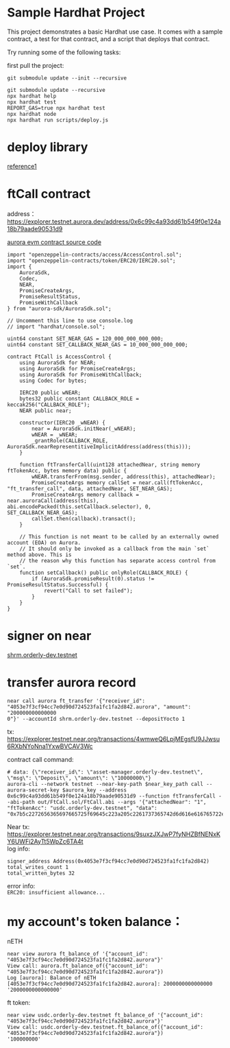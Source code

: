 # Sample Hardhat Project

This project demonstrates a basic Hardhat use case. It comes with a sample contract, a test for that contract, and a script that deploys that contract.

Try running some of the following tasks:

first pull the project:
```shell
git submodule update --init --recursive
```

```shell
git submodule update --recursive
npx hardhat help
npx hardhat test
REPORT_GAS=true npx hardhat test
npx hardhat node
npx hardhat run scripts/deploy.js
```

# deploy library
[reference1](https://blog.csdn.net/zhangce315/article/details/82824369)

# ftCall contract
address：https://explorer.testnet.aurora.dev/address/0x6c99c4a93dd61b549f0e124a18b79aade90531d9

[aurora evm contract source code](./src/FtCall.sol)
```solidity
import "openzeppelin-contracts/access/AccessControl.sol";
import "openzeppelin-contracts/token/ERC20/IERC20.sol";
import {
    AuroraSdk,
    Codec,
    NEAR,
    PromiseCreateArgs,
    PromiseResultStatus,
    PromiseWithCallback
} from "aurora-sdk/AuroraSdk.sol";

// Uncomment this line to use console.log
// import "hardhat/console.sol";

uint64 constant SET_NEAR_GAS = 120_000_000_000_000;
uint64 constant SET_CALLBACK_NEAR_GAS = 10_000_000_000_000;

contract FtCall is AccessControl {
    using AuroraSdk for NEAR;
    using AuroraSdk for PromiseCreateArgs;
    using AuroraSdk for PromiseWithCallback;
    using Codec for bytes;

    IERC20 public wNEAR;
    bytes32 public constant CALLBACK_ROLE = keccak256("CALLBACK_ROLE");
    NEAR public near;

    constructor(IERC20 _wNEAR) {
        near = AuroraSdk.initNear(_wNEAR);
        wNEAR = _wNEAR;
        _grantRole(CALLBACK_ROLE, AuroraSdk.nearRepresentitiveImplicitAddress(address(this)));
    }

    function ftTransferCall(uint128 attachedNear, string memory ftTokenAcc, bytes memory data) public {
        wNEAR.transferFrom(msg.sender, address(this), attachedNear);
        PromiseCreateArgs memory callSet = near.call(ftTokenAcc, "ft_transfer_call", data, attachedNear, SET_NEAR_GAS);
        PromiseCreateArgs memory callback = near.auroraCall(address(this), abi.encodePacked(this.setCallback.selector), 0, SET_CALLBACK_NEAR_GAS);
        callSet.then(callback).transact();
    }

    // This function is not meant to be called by an externally owned account (EOA) on Aurora.
    // It should only be invoked as a callback from the main `set` method above. This is
    // the reason why this function has separate access control from `set`.
    function setCallback() public onlyRole(CALLBACK_ROLE) {
        if (AuroraSdk.promiseResult(0).status != PromiseResultStatus.Successful) {
            revert("Call to set failed");
        }
    }
}
```
# signer on near
[shrm.orderly-dev.testnet](https://explorer.testnet.near.org/accounts/shrm.orderly-dev.testnet)
# transfer aurora record
```shell
near call aurora ft_transfer '{"receiver_id": "4053e7f3cf94cc7e0d90d724523fa1fc1fa2d842.aurora", "amount": "200000000000000
0"}' --accountId shrm.orderly-dev.testnet --depositYocto 1
```
tx: https://explorer.testnet.near.org/transactions/4wmweQ6LpjMEgsfU9JJwsu6RXbNYoNna1YxwBVCAV3Wc

contract call command:
```shell
# data: {\"receiver_id\": \"asset-manager.orderly-dev.testnet\", \"msg\": \"Deposit\", \"amount\": \"10000000\"}
aurora-cli --network testnet --near-key-path $near_key_path call --aurora-secret-key $aurora_key --address 0x6c99c4a93dd61b549f0e124a18b79aade90531d9 --function ftTransferCall --abi-path out/FtCall.sol/FtCall.abi --args '{"attachedNear": "1", "ftTokenAcc": "usdc.orderly-dev.testnet", "data": "0x7b5c2272656365697665725f69645c223a205c2261737365742d6d616e616765722e6f726465726c792d6465762e746573746e65745c222c205c226d73675c223a205c224465706f7369745c222c205c22616d6f756e745c223a205c2231303030303030305c227d"}'
```
Near tx: https://explorer.testnet.near.org/transactions/9suxzJXJwP7fyNHZBfNENxKY6UWFi2AyTt5WpZc6TA4t  
log info:
```text
signer_address Address(0x4053e7f3cf94cc7e0d90d724523fa1fc1fa2d842)
total_writes_count 1
total_written_bytes 32
```
error info:  
`ERC20: insufficient allowance...`
# my account's token balance：
nETH
```shell
near view aurora ft_balance_of '{"account_id": "4053e7f3cf94cc7e0d90d724523fa1fc1fa2d842.aurora"}'
View call: aurora.ft_balance_of({"account_id": "4053e7f3cf94cc7e0d90d724523fa1fc1fa2d842.aurora"})
Log [aurora]: Balance of nETH [4053e7f3cf94cc7e0d90d724523fa1fc1fa2d842.aurora]: 2000000000000000
'2000000000000000'
```
ft token:
```shell
near view usdc.orderly-dev.testnet ft_balance_of '{"account_id": "4053e7f3cf94cc7e0d90d724523fa1fc1fa2d842.aurora"}'
View call: usdc.orderly-dev.testnet.ft_balance_of({"account_id": "4053e7f3cf94cc7e0d90d724523fa1fc1fa2d842.aurora"})
'100000000'
```
